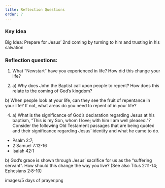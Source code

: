```yaml
---
title: Reflection Questions
order: 7
---
```


### Key Idea

Big Idea: Prepare for Jesus’ 2nd coming by turning to him and trusting in his salvation

### Reflection questions:
1. What “Newstart” have you experienced in life? How did this change your life?

2. a) Why does John the Baptist call upon people to repent? How does this relate to the coming of God’s kingdom?

b) When people look at your life, can they see the fruit of repentance in your life? If not, what areas do you need to repent of in your life?

4.    a) What is the significance of God’s declaration regarding Jesus at his baptism, “This is my Son, whom I love; with him I am well pleased."? Consider the following Old Testament passages that are being quoted and their significance regarding Jesus’ identity and what he came to do.

- Psalm 2:7;
- 2 Samuel 7:12-16
- Isaiah 42:1

b) God’s grace is shown through Jesus’ sacrifice for us as the “suffering servant”. How should this change the way you live? (See also Titus 2:11-14; Ephesians 2:8-10)

images/5 days of prayer.png







